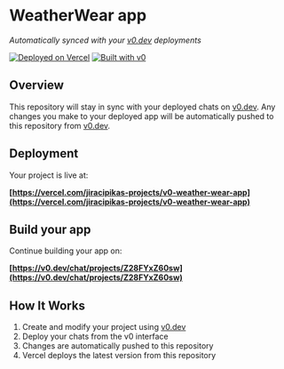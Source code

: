 # WeatherWear app

*Automatically synced with your [v0.dev](https://v0.dev) deployments*

[![Deployed on Vercel](https://img.shields.io/badge/Deployed%20on-Vercel-black?style=for-the-badge&logo=vercel)](https://vercel.com/jiracipikas-projects/v0-weather-wear-app)
[![Built with v0](https://img.shields.io/badge/Built%20with-v0.dev-black?style=for-the-badge)](https://v0.dev/chat/projects/Z28FYxZ60sw)

## Overview

This repository will stay in sync with your deployed chats on [v0.dev](https://v0.dev).
Any changes you make to your deployed app will be automatically pushed to this repository from [v0.dev](https://v0.dev).

## Deployment

Your project is live at:

**[https://vercel.com/jiracipikas-projects/v0-weather-wear-app](https://vercel.com/jiracipikas-projects/v0-weather-wear-app)**

## Build your app

Continue building your app on:

**[https://v0.dev/chat/projects/Z28FYxZ60sw](https://v0.dev/chat/projects/Z28FYxZ60sw)**

## How It Works

1. Create and modify your project using [v0.dev](https://v0.dev)
2. Deploy your chats from the v0 interface
3. Changes are automatically pushed to this repository
4. Vercel deploys the latest version from this repository